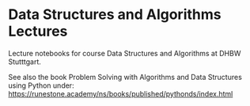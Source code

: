 # Data Structures and Algorithms Lectures

Lecture notebooks for  course Data Structures and Algorithms at DHBW Stutttgart. 

See also the book Problem Solving with Algorithms and Data Structures using Python under: 
https://runestone.academy/ns/books/published/pythonds/index.html


